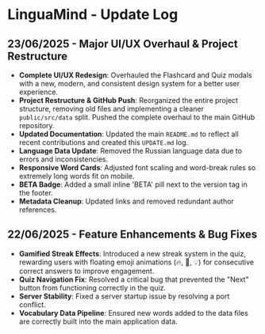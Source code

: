 # LinguaMind - Update Log

## 23/06/2025 - Major UI/UX Overhaul & Project Restructure

- **Complete UI/UX Redesign**: Overhauled the Flashcard and Quiz modals with a new, modern, and consistent design system for a better user experience.
- **Project Restructure & GitHub Push**: Reorganized the entire project structure, removing old files and implementing a cleaner `public/src/data` split. Pushed the complete overhaul to the main GitHub repository.
- **Updated Documentation**: Updated the main `README.md` to reflect all recent contributions and created this `UPDATE.md` log.
- **Language Data Update**: Removed the Russian language data due to errors and inconsistencies.
- **Responsive Word Cards**: Adjusted font scaling and word-break rules so extremely long words fit on mobile.
- **BETA Badge**: Added a small inline 'BETA' pill next to the version tag in the footer.
- **Metadata Cleanup**: Updated links and removed redundant author references.

## 22/06/2025 - Feature Enhancements & Bug Fixes

- **Gamified Streak Effects**: Introduced a new streak system in the quiz, rewarding users with floating emoji animations (🔥, 🧠, 💡) for consecutive correct answers to improve engagement.
- **Quiz Navigation Fix**: Resolved a critical bug that prevented the "Next" button from functioning correctly in the quiz.
- **Server Stability**: Fixed a server startup issue by resolving a port conflict.
- **Vocabulary Data Pipeline**: Ensured new words added to the data files are correctly built into the main application data.

